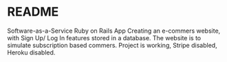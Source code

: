# README

Software-as-a-Service Ruby on Rails App
Creating an e-commers website, with Sign Up/ Log In features stored in a database.
The website is to simulate subscription based commers.
Project is working, Stripe disabled, Heroku disabled.
